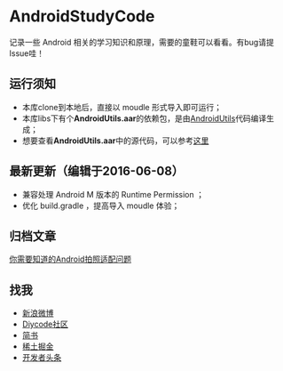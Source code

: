# AndroidStudyCode

记录一些 Android 相关的学习知识和原理，需要的童鞋可以看看。有bug请提Issue哇！

## 运行须知

- 本库clone到本地后，直接以 moudle 形式导入即可运行；
- 本库libs下有个**AndroidUtils.aar**的依赖包，是由[AndroidUtils](https://github.com/D-clock/AndroidUtils)代码编译生成；
- 想要查看**AndroidUtils.aar**中的源代码，可以参考[这里](https://github.com/D-clock/Doc/blob/master/Android/%E4%B8%AA%E4%BA%BA%E6%94%B6%E8%97%8F/%E5%A6%82%E4%BD%95%E6%9F%A5%E7%9C%8Baar%E7%9A%84%E6%BA%90%E4%BB%A3%E7%A0%81.md)

## 最新更新（编辑于2016-06-08）

- 兼容处理 Android M 版本的 Runtime Permission ；
- 优化 build.gradle ，提高导入 moudle 体验；

## 归档文章

 [你需要知道的Android拍照适配问题](notes/你需要知道的Android拍照适配问题.md)

## 找我

- [新浪微博](http://weibo.com/2480694892/profile?rightmod=1&wvr=6&mod=personinfo&is_all=1)
- [Diycode社区](http://diycode.cc/d_clock)
- [简书](http://www.jianshu.com/users/ec95b5891948/latest_articles)
- [稀土掘金](http://gold.xitu.io/#/user/5647657960b27f7a01ba5122)
- [开发者头条](http://toutiao.io/u/167597)